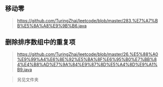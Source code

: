 ## 移动零
> https://github.com/TuringZhai/leetcode/blob/master/283.%E7%A7%BB%E5%8A%A8%E9%9B%B6.java
  
## 删除排序数组中的重复项
> https://github.com/TuringZhai/leetcode/blob/master/26.%E5%88%A0%E9%99%A4%E6%8E%92%E5%BA%8F%E6%95%B0%E7%BB%84%E4%B8%AD%E7%9A%84%E9%87%8D%E5%A4%8D%E9%A1%B9.java

> 另见文件夹